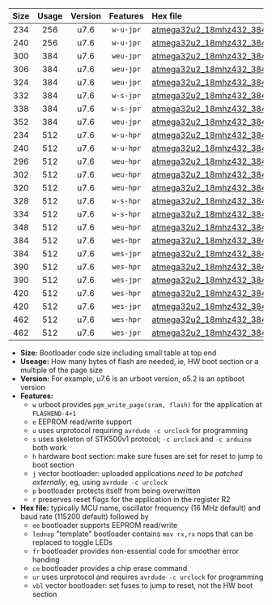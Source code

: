 |Size|Usage|Version|Features|Hex file|
|:-:|:-:|:-:|:-:|:--|
|234|256|u7.6|`w-u-jpr`|[atmega32u2_18mhz432_38400bps_ur_vbl.hex](https://raw.githubusercontent.com/stefanrueger/urboot/main/bootloaders/atmega32u2/fcpu_18mhz432/38400_bps/atmega32u2_18mhz432_38400bps_ur_vbl.hex)|
|240|256|u7.6|`w-u-jpr`|[atmega32u2_18mhz432_38400bps_lednop_ur_vbl.hex](https://raw.githubusercontent.com/stefanrueger/urboot/main/bootloaders/atmega32u2/fcpu_18mhz432/38400_bps/atmega32u2_18mhz432_38400bps_lednop_ur_vbl.hex)|
|300|384|u7.6|`weu-jpr`|[atmega32u2_18mhz432_38400bps_ee_ur_vbl.hex](https://raw.githubusercontent.com/stefanrueger/urboot/main/bootloaders/atmega32u2/fcpu_18mhz432/38400_bps/atmega32u2_18mhz432_38400bps_ee_ur_vbl.hex)|
|306|384|u7.6|`weu-jpr`|[atmega32u2_18mhz432_38400bps_ee_lednop_ur_vbl.hex](https://raw.githubusercontent.com/stefanrueger/urboot/main/bootloaders/atmega32u2/fcpu_18mhz432/38400_bps/atmega32u2_18mhz432_38400bps_ee_lednop_ur_vbl.hex)|
|324|384|u7.6|`weu-jpr`|[atmega32u2_18mhz432_38400bps_ee_lednop_fr_ur_vbl.hex](https://raw.githubusercontent.com/stefanrueger/urboot/main/bootloaders/atmega32u2/fcpu_18mhz432/38400_bps/atmega32u2_18mhz432_38400bps_ee_lednop_fr_ur_vbl.hex)|
|332|384|u7.6|`w-s-jpr`|[atmega32u2_18mhz432_38400bps_vbl.hex](https://raw.githubusercontent.com/stefanrueger/urboot/main/bootloaders/atmega32u2/fcpu_18mhz432/38400_bps/atmega32u2_18mhz432_38400bps_vbl.hex)|
|338|384|u7.6|`w-s-jpr`|[atmega32u2_18mhz432_38400bps_lednop_vbl.hex](https://raw.githubusercontent.com/stefanrueger/urboot/main/bootloaders/atmega32u2/fcpu_18mhz432/38400_bps/atmega32u2_18mhz432_38400bps_lednop_vbl.hex)|
|352|384|u7.6|`weu-jpr`|[atmega32u2_18mhz432_38400bps_ee_lednop_fr_ce_ur_vbl.hex](https://raw.githubusercontent.com/stefanrueger/urboot/main/bootloaders/atmega32u2/fcpu_18mhz432/38400_bps/atmega32u2_18mhz432_38400bps_ee_lednop_fr_ce_ur_vbl.hex)|
|234|512|u7.6|`w-u-hpr`|[atmega32u2_18mhz432_38400bps_ur.hex](https://raw.githubusercontent.com/stefanrueger/urboot/main/bootloaders/atmega32u2/fcpu_18mhz432/38400_bps/atmega32u2_18mhz432_38400bps_ur.hex)|
|240|512|u7.6|`w-u-hpr`|[atmega32u2_18mhz432_38400bps_lednop_ur.hex](https://raw.githubusercontent.com/stefanrueger/urboot/main/bootloaders/atmega32u2/fcpu_18mhz432/38400_bps/atmega32u2_18mhz432_38400bps_lednop_ur.hex)|
|296|512|u7.6|`weu-hpr`|[atmega32u2_18mhz432_38400bps_ee_ur.hex](https://raw.githubusercontent.com/stefanrueger/urboot/main/bootloaders/atmega32u2/fcpu_18mhz432/38400_bps/atmega32u2_18mhz432_38400bps_ee_ur.hex)|
|302|512|u7.6|`weu-hpr`|[atmega32u2_18mhz432_38400bps_ee_lednop_ur.hex](https://raw.githubusercontent.com/stefanrueger/urboot/main/bootloaders/atmega32u2/fcpu_18mhz432/38400_bps/atmega32u2_18mhz432_38400bps_ee_lednop_ur.hex)|
|320|512|u7.6|`weu-hpr`|[atmega32u2_18mhz432_38400bps_ee_lednop_fr_ur.hex](https://raw.githubusercontent.com/stefanrueger/urboot/main/bootloaders/atmega32u2/fcpu_18mhz432/38400_bps/atmega32u2_18mhz432_38400bps_ee_lednop_fr_ur.hex)|
|328|512|u7.6|`w-s-hpr`|[atmega32u2_18mhz432_38400bps.hex](https://raw.githubusercontent.com/stefanrueger/urboot/main/bootloaders/atmega32u2/fcpu_18mhz432/38400_bps/atmega32u2_18mhz432_38400bps.hex)|
|334|512|u7.6|`w-s-hpr`|[atmega32u2_18mhz432_38400bps_lednop.hex](https://raw.githubusercontent.com/stefanrueger/urboot/main/bootloaders/atmega32u2/fcpu_18mhz432/38400_bps/atmega32u2_18mhz432_38400bps_lednop.hex)|
|348|512|u7.6|`weu-hpr`|[atmega32u2_18mhz432_38400bps_ee_lednop_fr_ce_ur.hex](https://raw.githubusercontent.com/stefanrueger/urboot/main/bootloaders/atmega32u2/fcpu_18mhz432/38400_bps/atmega32u2_18mhz432_38400bps_ee_lednop_fr_ce_ur.hex)|
|384|512|u7.6|`wes-hpr`|[atmega32u2_18mhz432_38400bps_ee.hex](https://raw.githubusercontent.com/stefanrueger/urboot/main/bootloaders/atmega32u2/fcpu_18mhz432/38400_bps/atmega32u2_18mhz432_38400bps_ee.hex)|
|384|512|u7.6|`wes-jpr`|[atmega32u2_18mhz432_38400bps_ee_vbl.hex](https://raw.githubusercontent.com/stefanrueger/urboot/main/bootloaders/atmega32u2/fcpu_18mhz432/38400_bps/atmega32u2_18mhz432_38400bps_ee_vbl.hex)|
|390|512|u7.6|`wes-hpr`|[atmega32u2_18mhz432_38400bps_ee_lednop.hex](https://raw.githubusercontent.com/stefanrueger/urboot/main/bootloaders/atmega32u2/fcpu_18mhz432/38400_bps/atmega32u2_18mhz432_38400bps_ee_lednop.hex)|
|390|512|u7.6|`wes-jpr`|[atmega32u2_18mhz432_38400bps_ee_lednop_vbl.hex](https://raw.githubusercontent.com/stefanrueger/urboot/main/bootloaders/atmega32u2/fcpu_18mhz432/38400_bps/atmega32u2_18mhz432_38400bps_ee_lednop_vbl.hex)|
|420|512|u7.6|`wes-hpr`|[atmega32u2_18mhz432_38400bps_ee_lednop_fr.hex](https://raw.githubusercontent.com/stefanrueger/urboot/main/bootloaders/atmega32u2/fcpu_18mhz432/38400_bps/atmega32u2_18mhz432_38400bps_ee_lednop_fr.hex)|
|420|512|u7.6|`wes-jpr`|[atmega32u2_18mhz432_38400bps_ee_lednop_fr_vbl.hex](https://raw.githubusercontent.com/stefanrueger/urboot/main/bootloaders/atmega32u2/fcpu_18mhz432/38400_bps/atmega32u2_18mhz432_38400bps_ee_lednop_fr_vbl.hex)|
|462|512|u7.6|`wes-hpr`|[atmega32u2_18mhz432_38400bps_ee_lednop_fr_ce.hex](https://raw.githubusercontent.com/stefanrueger/urboot/main/bootloaders/atmega32u2/fcpu_18mhz432/38400_bps/atmega32u2_18mhz432_38400bps_ee_lednop_fr_ce.hex)|
|462|512|u7.6|`wes-jpr`|[atmega32u2_18mhz432_38400bps_ee_lednop_fr_ce_vbl.hex](https://raw.githubusercontent.com/stefanrueger/urboot/main/bootloaders/atmega32u2/fcpu_18mhz432/38400_bps/atmega32u2_18mhz432_38400bps_ee_lednop_fr_ce_vbl.hex)|

- **Size:** Bootloader code size including small table at top end
- **Useage:** How many bytes of flash are needed, ie, HW boot section or a multiple of the page size
- **Version:** For example, u7.6 is an urboot version, o5.2 is an optiboot version
- **Features:**
  + `w` urboot provides `pgm_write_page(sram, flash)` for the application at `FLASHEND-4+1`
  + `e` EEPROM read/write support
  + `u` uses urprotocol requiring `avrdude -c urclock` for programming
  + `s` uses skeleton of STK500v1 protocol; `-c urclock` and `-c arduino` both work
  + `h` hardware boot section: make sure fuses are set for reset to jump to boot section
  + `j` vector bootloader: uploaded applications *need to be patched externally*, eg, using `avrdude -c urclock`
  + `p` bootloader protects itself from being overwritten
  + `r` preserves reset flags for the application in the register R2
- **Hex file:** typically MCU name, oscillator frequency (16 MHz default) and baud rate (115200 default) followed by
  + `ee` bootloader supports EEPROM read/write
  + `lednop` "template" bootloader contains `mov rx,rx` nops that can be replaced to toggle LEDs
  + `fr` bootloader provides non-essential code for smoother error handing
  + `ce` bootloader provides a chip erase command
  + `ur` uses urprotocol and requires `avrdude -c urclock` for programming
  + `vbl` vector bootloader: set fuses to jump to reset, not the HW boot section
